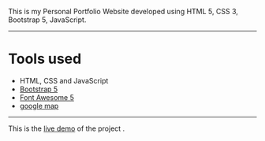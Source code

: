 This is my Personal Portfolio Website developed using HTML 5, CSS 3, Bootstrap 5, JavaScript.

---------------------------------------------------------------------------------------------
# Tools used #

* HTML, CSS and JavaScript
* [Bootstrap 5](https://getbootstrap.com/docs/5.0/getting-started/introduction/)
* [Font Awesome 5](https://fontawesome.com/)
* [google map](https://www.embed-map.com/)

----------------------------------------------------------------------------------
This is the [live demo](https://mubinattar.netlify.app/) of the project . 

